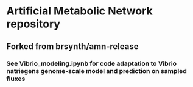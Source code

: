 # Artificial Metabolic Network repository

## Forked from brsynth/amn-release

### See Vibrio_modeling.ipynb for code adaptation to Vibrio natriegens genome-scale model and prediction on sampled fluxes
